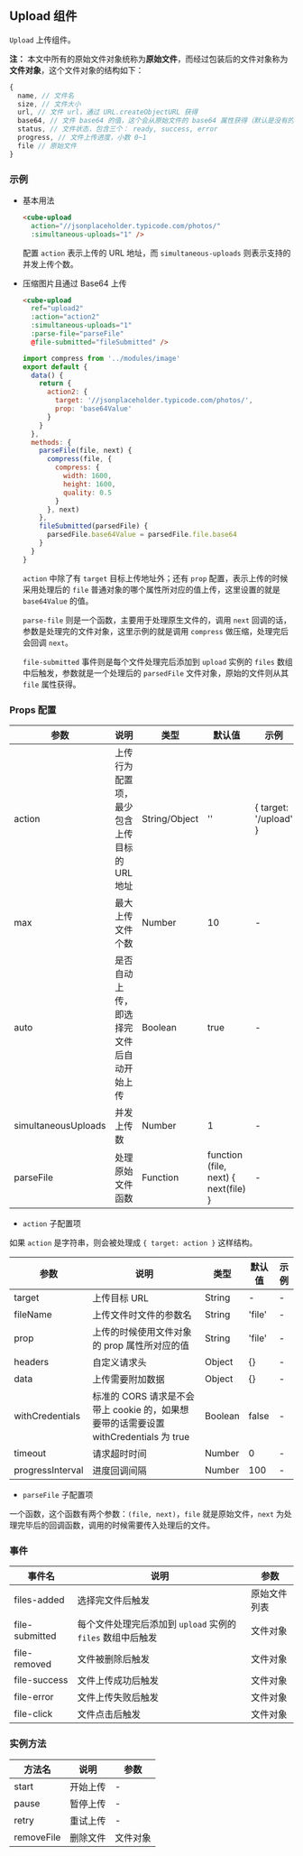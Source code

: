 ## Upload 组件

`Upload` 上传组件。

**注：** 本文中所有的原始文件对象统称为**原始文件**，而经过包装后的文件对象称为**文件对象**，这个文件对象的结构如下：

```js
{
  name, // 文件名
  size, // 文件大小
  url, // 文件 url，通过 URL.createObjectURL 获得
  base64, // 文件 base64 的值，这个会从原始文件的 base64 属性获得（默认是没有的，但是插件可以添加，例如下边演示的压缩 compress 插件就会添加 base64 值）
  status, // 文件状态，包含三个： ready, success, error
  progress, // 文件上传进度，小数 0~1
  file // 原始文件
}
```

### 示例

- 基本用法

  ```html
  <cube-upload
    action="//jsonplaceholder.typicode.com/photos/"
    :simultaneous-uploads="1" />
  ```

  配置 `action` 表示上传的 URL 地址，而 `simultaneous-uploads` 则表示支持的并发上传个数。

- 压缩图片且通过 Base64 上传

  ```html
  <cube-upload
    ref="upload2"
    :action="action2"
    :simultaneous-uploads="1"
    :parse-file="parseFile"
    @file-submitted="fileSubmitted" />
  ```
  ```js
  import compress from '../modules/image'
  export default {
    data() {
      return {
        action2: {
          target: '//jsonplaceholder.typicode.com/photos/',
          prop: 'base64Value'
        }
      }
    },
    methods: {
      parseFile(file, next) {
        compress(file, {
          compress: {
            width: 1600,
            height: 1600,
            quality: 0.5
          }
        }, next)
      },
      fileSubmitted(parsedFile) {
        parsedFile.base64Value = parsedFile.file.base64
      }
    }
  }
  ```

  `action` 中除了有 `target` 目标上传地址外；还有 `prop` 配置，表示上传的时候采用处理后的 `file` 普通对象的哪个属性所对应的值上传，这里设置的就是 `base64Value` 的值。

  `parse-file` 则是一个函数，主要用于处理原生文件的，调用 `next` 回调的话，参数是处理完的文件对象，这里示例的就是调用 `compress` 做压缩，处理完后会回调 `next`。

  `file-submitted` 事件则是每个文件处理完后添加到 `upload` 实例的 `files` 数组中后触发，参数就是一个处理后的 `parsedFile` 文件对象，原始的文件则从其 `file` 属性获得。

### Props 配置

| 参数 | 说明 | 类型 | 默认值 | 示例 |
| - | - | - | - | - |
| action | 上传行为配置项，最少包含上传目标的 URL 地址 | String/Object | '' | { target: '/upload' } |
| max | 最大上传文件个数 | Number | 10 | - |
| auto | 是否自动上传，即选择完文件后自动开始上传 | Boolean | true | - |
| simultaneousUploads | 并发上传数 | Number | 1 | - |
| parseFile | 处理原始文件函数 | Function | function (file, next) { next(file) } | - |

* `action` 子配置项

如果 `action` 是字符串，则会被处理成 `{ target: action }` 这样结构。

| 参数 | 说明 | 类型 | 默认值 | 示例 |
| - | - | - | - | - |
| target | 上传目标 URL | String | - | - |
| fileName | 上传文件时文件的参数名 | String | 'file' | - |
| prop | 上传的时候使用文件对象的 prop 属性所对应的值 | String | 'file' | - |
| headers | 自定义请求头 | Object | {} | - |
| data | 上传需要附加数据 | Object | {} | - |
| withCredentials | 标准的 CORS 请求是不会带上 cookie 的，如果想要带的话需要设置 withCredentials 为 true | Boolean | false | - |
| timeout | 请求超时时间 | Number | 0 | - |
| progressInterval | 进度回调间隔 | Number | 100 | - |

* `parseFile` 子配置项

一个函数，这个函数有两个参数：`(file, next)`，`file` 就是原始文件，`next` 为处理完毕后的回调函数，调用的时候需要传入处理后的文件。

### 事件

| 事件名 | 说明 | 参数 |
| - | - | - |
| files-added | 选择完文件后触发 | 原始文件列表 |
| file-submitted | 每个文件处理完后添加到 `upload` 实例的 `files` 数组中后触发 | 文件对象 |
| file-removed | 文件被删除后触发 | 文件对象 |
| file-success | 文件上传成功后触发 | 文件对象 |
| file-error | 文件上传失败后触发 | 文件对象 |
| file-click | 文件点击后触发 | 文件对象 |

### 实例方法

| 方法名 | 说明 | 参数 |
| - | - | - |
| start | 开始上传 | - |
| pause | 暂停上传 | - |
| retry | 重试上传 | - |
| removeFile | 删除文件 | 文件对象 |
